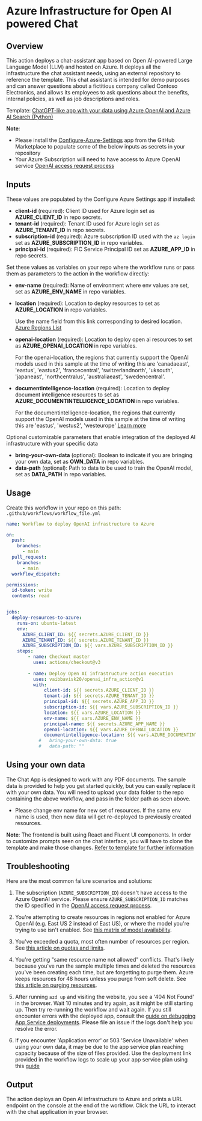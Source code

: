 # Azure Infrastructure for Open AI powered Chat

## Overview

This action deploys a chat-assistant app based on Open AI-powered Large Language Model (LLM) and hosted on Azure. It deploys all the infrastructure the chat assistant needs, using an external repository to reference the template. This chat assistant is intended for demo purposes and can answer questions about a fictitious company called Contoso Electronics, and allows its employees to ask questions about the benefits, internal policies, as well as job descriptions and roles.

Template: [ChatGPT-like app with your data using Azure OpenAI and Azure AI Search (Python)](https://github.com/Azure-Samples/azure-search-openai-demo)

**Note**: 
- Please install the [Configure-Azure-Settings](https://github.com/apps/configure-azure-settings) app from the GitHub Marketplace to populate some of the below inputs as secrets in your repository
- Your Azure Subscription will need to have access to Azure OpenAI service [OpenAI access request process](https://aka.ms/oai/access)
## Inputs

These values are populated by the Configure Azure Settings app if installed:

- **client-id** (required): Client ID used for Azure login set as **AZURE_CLIENT_ID** in repo secrets.
- **tenant-id** (required): Tenant ID used for Azure login set as **AZURE_TENANT_ID** in repo secrets.
- **subscription-id** (required): Azure subscription ID used with the `az login` set as **AZURE_SUBSCRIPTION_ID** in repo variables.
- **principal-id** (required): FIC Service Principal ID set as **AZURE_APP_ID** in repo secrets.

Set these values as variables on your repo where the workflow runs or pass them as parameters to the action in the workflow directly:

- **env-name** (required): Name of environment where env values are set, set as **AZURE_ENV_NAME** in repo variables.
- **location** (required): Location to deploy resources to set as **AZURE_LOCATION** in repo variables.

  Use the name field from this link corresponding to desired location. [Azure Regions List](https://gist.github.com/ausfestivus/04e55c7d80229069bf3bc75870630ec8)

- **openai-location** (required): Location to deploy open ai resources to set as **AZURE_OPENAI_LOCATION** in repo variables.

  For the openai-location, the regions that currently support the OpenAI models used in this sample at the time of writing this are 'canadaeast', 'eastus', 'eastus2', 'francecentral', 'switzerlandnorth', 'uksouth', 'japaneast', 'northcentralus', 'australiaeast', 'swedencentral'.

- **documentintelligence-location** (required): Location to deploy document intelligence resources to set as **AZURE_DOCUMENTINTELLIGENCE_LOCATION** in repo variables.

  For the documentintelligence-location, the regions that currently support the OpenAI models used in this sample at the time of writing this are 'eastus', 'westus2', 'westeurope' [Learn more](https://learn.microsoft.com/azure/ai-services/document-intelligence/concept-layout)

Optional customizable parameters that enable integration of the deployed AI infrastructure with your specific data
- **bring-your-own-data** (optional): Boolean to indicate if you are bringing your own data, set as **OWN_DATA** in repo variables.
- **data-path** (optional): Path to data to be used to train the OpenAI model, set as **DATA_PATH** in repo variables.

## Usage

Create this workflow in your repo on this path: `.github/workflows/workflow_file.yml`

```yaml
name: Workflow to deploy OpenAI infrastructure to Azure

on:
  push:
    branches:
      - main
  pull_request:
    branches:
      - main
  workflow_dispatch:

permissions:
  id-token: write
  contents: read


jobs:
  deploy-resources-to-azure:
    runs-on: ubuntu-latest
    env:
      AZURE_CLIENT_ID: ${{ secrets.AZURE_CLIENT_ID }}
      AZURE_TENANT_ID: ${{ secrets.AZURE_TENANT_ID }}
      AZURE_SUBSCRIPTION_ID: ${{ vars.AZURE_SUBSCRIPTION_ID }}
    steps:
        - name: Checkout master
          uses: actions/checkout@v3
          
        - name: Deploy Open AI infrastructure action execution
          uses: vaibbavisk20/openai_infra_action@v1
          with:
              client-id: ${{ secrets.AZURE_CLIENT_ID }}
              tenant-id: ${{ secrets.AZURE_TENANT_ID }}
              principal-id: ${{ secrets.AZURE_APP_ID }}
              subscription-id: ${{ vars.AZURE_SUBSCRIPTION_ID }}
              location: ${{ vars.AZURE_LOCATION }}
              env-name: ${{ vars.AZURE_ENV_NAME }}
              principal-name: ${{ secrets.AZURE_APP_NAME }}
              openai-location: ${{ vars.AZURE_OPENAI_LOCATION }}
              documentintelligence-location: ${{ vars.AZURE_DOCUMENTINTELLIGENCE_LOCATION }}
            #   bring-your-own-data: true
            #   data-path: ""

```
## Using your own data

The Chat App is designed to work with any PDF documents. The sample data is provided to help you get started quickly, but you can easily replace it with your own data. You will need to upload your data folder to the repo containing the above workflow, and pass in the folder path as seen above.

- Please change env name for new set of resources. If the same env name is used, then new data will get re-deployed to previously created resources.
  
**Note**: The frontend is built using React and Fluent UI components. In order to customize prompts seen on the chat interface, you will have to clone the template and make those changes. [Refer to template for further information](https://github.com/Azure-Samples/azure-search-openai-demo)

## Troubleshooting

Here are the most common failure scenarios and solutions:

1. The subscription (`AZURE_SUBSCRIPTION_ID`) doesn't have access to the Azure OpenAI service. Please ensure `AZURE_SUBSCRIPTION_ID` matches the ID specified in the [OpenAI access request process](https://aka.ms/oai/access).

1. You're attempting to create resources in regions not enabled for Azure OpenAI (e.g. East US 2 instead of East US), or where the model you're trying to use isn't enabled. See [this matrix of model availability](https://aka.ms/oai/models).

1. You've exceeded a quota, most often number of resources per region. See [this article on quotas and limits](https://aka.ms/oai/quotas).

1. You're getting "same resource name not allowed" conflicts. That's likely because you've run the sample multiple times and deleted the resources you've been creating each time, but are forgetting to purge them. Azure keeps resources for 48 hours unless you purge from soft delete. See [this article on purging resources](https://learn.microsoft.com/azure/cognitive-services/manage-resources?tabs=azure-portal#purge-a-deleted-resource).

1. After running `azd up` and visiting the website, you see a '404 Not Found' in the browser. Wait 10 minutes and try again, as it might be still starting up. Then try re-running the workflow and wait again. If you still encounter errors with the deployed app, consult the [guide on debugging App Service deployments](docs/appservice.md). Please file an issue if the logs don't help you resolve the error.

1. If you encounter 'Application error' or 503 'Service Unavailable' when using your own data, it may be due to the app service plan reaching capacity because of the size of files provided. Use the deployment link provided in the workflow logs to scale up your app service plan using this [guide](https://learn.microsoft.com/en-us/azure/app-service/manage-scale-up)

## Output

The action deploys an Open AI infrastructure to Azure and prints a URL endpoint on the console at the end of the workflow. Click the URL to interact with the chat application in your browser.
